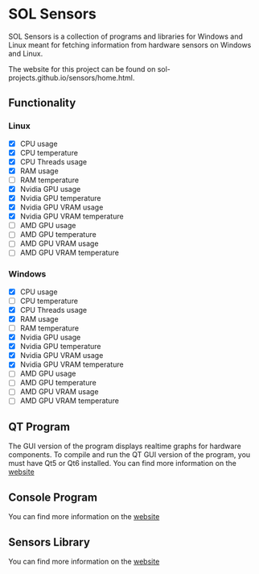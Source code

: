 # SOL Sensors

SOL Sensors is a collection of programs and libraries for Windows and Linux meant for fetching information from hardware sensors on Windows and Linux.

The website for this project can be found on sol-projects.github.io/sensors/home.html.

## Functionality
### Linux
- [x] CPU usage
- [x] CPU temperature
- [x] CPU Threads usage
- [x] RAM usage
- [ ] RAM temperature
- [x] Nvidia GPU usage
- [x] Nvidia GPU temperature
- [x] Nvidia GPU VRAM usage
- [x] Nvidia GPU VRAM temperature
- [ ] AMD GPU usage
- [ ] AMD GPU temperature
- [ ] AMD GPU VRAM usage
- [ ] AMD GPU VRAM temperature
### Windows
- [x] CPU usage
- [ ] CPU temperature
- [x] CPU Threads usage
- [x] RAM usage
- [ ] RAM temperature
- [x] Nvidia GPU usage
- [x] Nvidia GPU temperature
- [x] Nvidia GPU VRAM usage
- [x] Nvidia GPU VRAM temperature
- [ ] AMD GPU usage
- [ ] AMD GPU temperature
- [ ] AMD GPU VRAM usage
- [ ] AMD GPU VRAM temperature

## QT Program
The GUI version of the program displays realtime graphs for hardware components.
To compile and run the QT GUI version of the program, you must have Qt5 or Qt6 installed. 
You can find more information on the [website](https://sol-projects.github.io/sensors/tutorial/gui.html)

## Console Program
You can find more information on the [website](https://sol-projects.github.io/sensors/tutorial/nogui.html)
## Sensors Library
You can find more information on the [website](https://sol-projects.github.io/sensors/tutorial/sensors.html)
